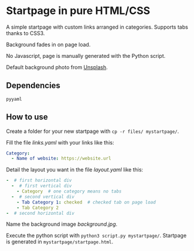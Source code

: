 # Startpage in pure HTML/CSS

A simple startpage with custom links arranged in categories. Supports tabs thanks to CSS3.

Background fades in on page load.

No Javascript, page is manually generated with the Python script.

Default background photo from [Unsplash](https://unsplash.com).

## Dependencies

`pyyaml`

## How to use

Create a folder for your new startpage with `cp -r files/ mystartpage/`.

Fill the file *links.yaml* with your links like this:

```yaml
Category:
  - Name of website: https://website.url
```

Detail the layout you want in the file *layout.yaml* like this:

```yaml
-  # first horizontal div
  -  # first vertical div
    - Category  # one category means no tabs
  -  # second vertical div
    - Tab Category 1: checked  # checked tab on page load
    - Tab Category 2
-  # second horizontal div
```

Name the background image *background.jpg*.

Execute the python script with `python3 script.py mystartpage/`. Startpage is generated in `mystartpage/startpage.html`.
